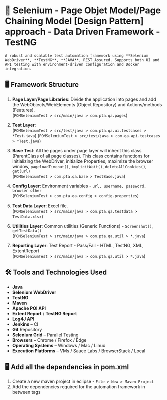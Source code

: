 # 🧪 Selenium - Page Objet Model/Page Chaining Model [Design Pattern] approach - Data Driven Framework - TestNG

	A robust and scalable test automation framework using **Selenium WebDriver**, **TestNG**, **JAVA**, REST Assured. Supports both UI and API testing with environment-driven configuration and Docker integration.

## 🖥️ Framework Structure

1. **Page Layer/Page Libraries**: Divide the application into pages and add the WebObjects/WebElements (Object Repository) and Actions/methods (Features).  
   (`POMSeleniumTest > src/main/java > com.pta.qa.pages`)

2. **Test Layer**:  
   (`POMSeleniumTest > src/test/java > com.pta.qa.ui.testcases > *Test.java`)
   (`POMSeleniumTest > src/test/java > com.qa.api.testcases > *Test.java`)

3. **Base Test**: All the pages under page layer will inherit this class (ParentClass of all page classes). This class contains functions for initializing the WebDriver, initialize Properties, maximize the browser window, `pageloadTimeout()`, `implicitWait()`, `deleteAllCookies()`, `get(url)`  
   (`POMSeleniumTest > com.pta.qa.base > TestBase.java`)
   
4. **Config Layer**: Environment variables - `url, username, password, browser other`                                        
	(`POMSeleniumTest > com.pta.qa.config > config.properties`)  
	
5. **Test Data Layer**: Excel file.  
   (`POMSeleniumTest > src/main/java > com.pta.qa.testdata > TestData.xlsx`)

6. **Utilities Layer**:  Common utilities (Generic Functions) - `Screenshot(), getTestData()`  
   (`POMSeleniumTest > src/main/java > com.pta.qa.util > *.java`)
   
7. **Reporting Layer**:  Test Report - Pass/Fail - HTML, TestNG, XML, ExtentReport    
   (`POMSeleniumTest > src/main/java > com.pta.qa.util > *.java`)

## 🛠️ Tools and Technologies Used

- **Java**
- **Selenium WebDriver**
- **TestNG**
- **Maven**
- **Apache POI API**
- **Extent Report** / **TestNG Report**
- **Log4J API**
- **Jenkins** – CI
- **Git** Repository
- **Selenium Grid** – Parallel Testing
- **Browsers** – Chrome / Firefox / Edge
- **Operating Systems** – Windows / Mac / Linux
- **Execution Platforms** – VMs / Sauce Labs / BrowserStack / Local

## 🖥️ Add all the dependencies in pom.xml
1. Create a new maven project in eclipse - `File > New > Maven Project`
2. Add the dependencies required for the automation framework in between <dependencies> </dependencies> tags